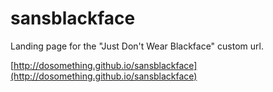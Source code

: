 # sansblackface

Landing page for the "Just Don't Wear Blackface" custom url.

[http://dosomething.github.io/sansblackface](http://dosomething.github.io/sansblackface)
